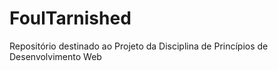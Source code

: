 # FoulTarnished
Repositório destinado ao Projeto da Disciplina de Princípios de Desenvolvimento Web
